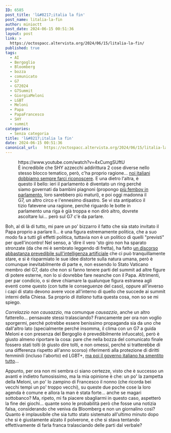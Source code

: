 ```yaml
---
ID: 6585
post_title: 'l&#8217;italia la fin'
post_name: litalia-la-fin
author: minioctt
post_date: 2024-06-15 00:51:36
layout: post
link: >
  https://octospacc.altervista.org/2024/06/15/litalia-la-fin/
published: true
tags:
  - AI
  - Bergoglio
  - Bloomberg
  - bozza
  - comunicato
  - G7
  - G72024
  - G7Summit
  - GiorgiaMeloni
  - LGBT
  - Meloni
  - Papa
  - PapaFrancesco
  - SHY
  - summit
categories:
  - Senza categoria
title: 'l&#8217;italia la fin'
date: 2024-06-15 00:51:36
canonical_url:   https://octospacc.altervista.org/2024/06/15/litalia-la-fin/
---
```

<!-- wp:embed {"url":"https://www.youtube.com/watch?v=4xCumgSUftU","type":"video","providerNameSlug":"youtube","responsive":true,"className":"wp-embed-aspect-16-9 wp-has-aspect-ratio"} -->
<figure class="wp-block-embed is-type-video is-provider-youtube wp-block-embed-youtube wp-embed-aspect-16-9 wp-has-aspect-ratio"><div class="wp-block-embed__wrapper">
https://www.youtube.com/watch?v=4xCumgSUftU
</div><figcaption class="wp-element-caption">È incredibile che SHY azzecchi addirittura 2 cose diverse nello stesso blocco tematico, però, c'ha proprio ragione... <a href="https://www.youtube.com/watch?v=4xCumgSUftU">noi italiani dobbiamo sempre farci riconoscere</a>. E una dietro l'altra, è questo il bello: ieri il parlamento è diventato un ring perché siamo governati da bambini piagnoni (propongo <a href="/microblog-mirror/2024/06/14/eliogabalo-regnava/">più femboy in parlamento</a>, loro sarebbero più maturi), e poi oggi madonna il G7, un altro circo e l'ennesimo disastro. Se vi sta antipatico il tizio fatevene una ragione, perché riguardo le botte in parlamento una riga è già troppa e non dirò altro, dovrete ascoltare lui... però sul G7 c'è da parlare.</figcaption></figure>
<!-- /wp:embed -->

<!-- wp:paragraph -->
<p></p>
<!-- /wp:paragraph -->

<!-- wp:paragraph -->
<p>Boh, al di là di tutto, mi pare un po' bizzarro il fatto che sia stato invitato il Papa proprio a parlare lì... è una figura estremamente politica, che a suo modo fa a tutti gli effetti politica, tuttavia non è un politico di quelli "previsti" per quell'incontro! Nel senso, a 'dire il vero 'sto giro non ha sparato stronzate (da che mi è sembrato leggendo di fretta), ha fatto <a href="https://www.vaticannews.va/it/papa/news/2024-06/papa-discorso-integrale-g7-puglia-intelligenza-artificiale.html">un discorso abbastanza prevedibile sull'intelligenza artificiale</a> che ci può tranquillamente stare, e si è risparmiato le sue idee distorte sulla natura umana, però è comunque inevitabilmente di parte e, non essendo lo Stato Vaticano membro del G7, dato che non si fanno tenere parti del summit ad altre figure di potere esterne, non lo si dovrebbe fare neanche con il Papa. Altrimenti, per par condicio, o si deve chiamare la qualunque figura estranea agli eventi come questo (con tutte le conseguenze del caso), oppure all'inverso i capi di stato devono avere voce all'interno di quello che succede ai summit interni della Chiesa. Sa proprio <em>di italiano</em> tutta questa cosa, non so se mi spiego.</p>
<!-- /wp:paragraph -->

<!-- wp:paragraph -->
<p><em>Correlazzio non causazzio</em>, ma comunque <em>causazzio</em>, anche un altro fatterello... pensavate stessi tralasciando? Francamente per ora non voglio sporgermi, perché potrebbe essere benissimo propaganda sia da uno che dall'altro lato (specialmente perché insomma, il clima con un G7 a guida Meloni e con presenza del Bergoglio è prevedibilmente infuocato), però è giusto almeno riportare la cosa: pare che nella bozza del comunicato finale fossero stati tolti (è giusto dire tolti, e non omessi, perché si tratterebbe di una differenza rispetto all'anno scorso) riferimenti alla protezione di diritti femminili (incluso l'aborto) ed LGBT+, <a href="https://www.ansa.it/sito/notizie/speciali/g7-italia/2024/06/14/diritti-violati-di-donne-e-lgbt-nel-comunicato-del-g7-ce-la-condanna_25e45fa0-a322-4348-9147-464458a9c070.html">ma poi il governo italiano ha smentito tutto</a>...</p>
<!-- /wp:paragraph -->

<!-- wp:paragraph -->
<p>Appunto, per ora non mi sembra ci siano certezze, visto che è successo un avanti e indietro fumosissimo, ma la mia opinione è che: un po' la zampetta della Meloni, un po' lo zampino di Francesco il nonno (che ricorda bei vecchi tempi un po' troppo vecchi), su queste due poche cose la loro agenda è comune e allora la man è stata forte... anche se magari sottobanco? Ma, ripeto, mi fa piacere sbagliarmi in questo caso, aspetterò la fine dei giochi... quante sono le probabilità però che fosse una notizia falsa, considerando che veniva da Bloomberg e non un giornalino così? Quanto è implausibile che sia tutto stato sistemato all'ultimo minuto dopo che si è giustamente alzato il polverone, e che si stava tentando effettivamente di farla franca tralasciando delle parti dal verbale?</p>
<!-- /wp:paragraph -->